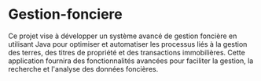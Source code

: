 # Gestion-fonciere
Ce projet vise à développer un système avancé de gestion foncière en utilisant Java pour  optimiser et automatiser les processus liés à la gestion des terres, des titres de propriété et des  transactions immobilières. Cette application fournira des fonctionnalités avancées pour faciliter  la gestion, la recherche et l'analyse des données foncières.
